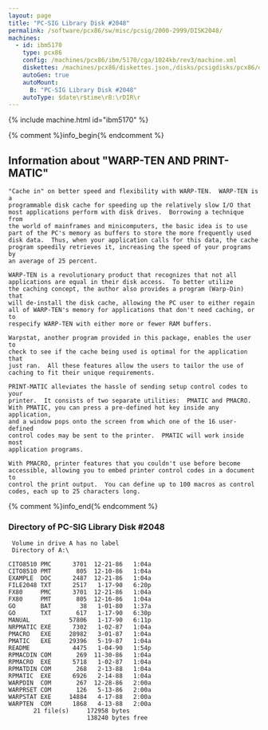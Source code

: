 ```yaml
---
layout: page
title: "PC-SIG Library Disk #2048"
permalink: /software/pcx86/sw/misc/pcsig/2000-2999/DISK2048/
machines:
  - id: ibm5170
    type: pcx86
    config: /machines/pcx86/ibm/5170/cga/1024kb/rev3/machine.xml
    diskettes: /machines/pcx86/diskettes.json,/disks/pcsigdisks/pcx86/diskettes.json
    autoGen: true
    autoMount:
      B: "PC-SIG Library Disk #2048"
    autoType: $date\r$time\rB:\rDIR\r
---
```


{% include machine.html id="ibm5170" %}

{% comment %}info_begin{% endcomment %}

## Information about "WARP-TEN AND PRINT-MATIC"

    "Cache in" on better speed and flexibility with WARP-TEN.  WARP-TEN is a
    programmable disk cache for speeding up the relatively slow I/O that
    most applications perform with disk drives.  Borrowing a technique from
    the world of mainframes and minicomputers, the basic idea is to use
    part of the PC's memory as buffers to store the more frequently used
    disk data.  Thus, when your application calls for this data, the cache
    program speedily retrieves it, increasing the speed of your programs by
    an average of 25 percent.
    
    WARP-TEN is a revolutionary product that recognizes that not all
    applications are equal in their disk access.  To better utilize
    the caching concept, the author also provides a program (Warp-Din) that
    will de-install the disk cache, allowing the PC user to either regain
    all of WARP-TEN's memory for applications that don't need caching, or to
    respecify WARP-TEN with either more or fewer RAM buffers.
    
    Warpstat, another program provided in this package, enables the user to
    check to see if the cache being used is optimal for the application that
    just ran.  All these features allow the users to tailor the use of
    caching to fit their unique requirements.
    
    PRINT-MATIC alleviates the hassle of sending setup control codes to your
    printer.  It consists of two separate utilities:  PMATIC and PMACRO.
    With PMATIC, you can press a pre-defined hot key inside any application,
    and a window pops onto the screen from which one of the 16 user-defined
    control codes may be sent to the printer.  PMATIC will work inside most
    application programs.
    
    With PMACRO, printer features that you couldn't use before become
    accessible, allowing you to embed printer control codes in a document to
    control the print output.  You can define up to 100 macros as control
    codes, each up to 25 characters long.
{% comment %}info_end{% endcomment %}


### Directory of PC-SIG Library Disk #2048

     Volume in drive A has no label
     Directory of A:\

    CITO8510 PMC      3701  12-21-86   1:04a
    CITO8510 PMT       805  12-10-86   1:04a
    EXAMPLE  DOC      2487  12-21-86   1:04a
    FILE2048 TXT      2517   1-17-90   6:20p
    FX80     PMC      3701  12-21-86   1:04a
    FX80     PMT       805  12-16-86   1:04a
    GO       BAT        38   1-01-80   1:37a
    GO       TXT       617   1-17-90   6:30p
    MANUAL           57806   1-17-90   6:11p
    NRPMATIC EXE      7302   1-02-87   1:04a
    PMACRO   EXE     28982   3-01-87   1:04a
    PMATIC   EXE     29396   5-19-87   1:04a
    README            4475   1-04-90   1:54p
    RPMACDIN COM       269  11-30-86   1:04a
    RPMACRO  EXE      5718   1-02-87   1:04a
    RPMATDIN COM       268   2-13-88   1:04a
    RPMATIC  EXE      6926   2-14-88   1:04a
    WARPDIN  COM       267  12-28-86   2:00a
    WARPRSET COM       126   5-13-86   2:00a
    WARPSTAT EXE     14884   4-17-88   2:00a
    WARPTEN  COM      1868   4-13-88   2:00a
           21 file(s)     172958 bytes
                          138240 bytes free
